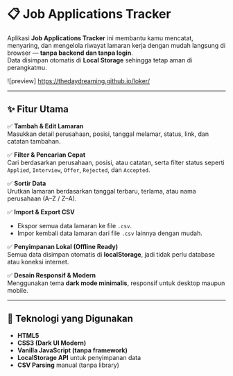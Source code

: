 # 📋 Job Applications Tracker

Aplikasi **Job Applications Tracker** ini membantu kamu mencatat, menyaring, dan mengelola riwayat lamaran kerja dengan mudah langsung di browser — **tanpa backend dan tanpa login**.  
Data disimpan otomatis di **Local Storage** sehingga tetap aman di perangkatmu.

![preview] https://thedaydreaming.github.io/loker/

---

## ✨ Fitur Utama

✅ **Tambah & Edit Lamaran**  
Masukkan detail perusahaan, posisi, tanggal melamar, status, link, dan catatan tambahan.

✅ **Filter & Pencarian Cepat**  
Cari berdasarkan perusahaan, posisi, atau catatan, serta filter status seperti `Applied`, `Interview`, `Offer`, `Rejected`, dan `Accepted`.

✅ **Sortir Data**  
Urutkan lamaran berdasarkan tanggal terbaru, terlama, atau nama perusahaan (A–Z / Z–A).

✅ **Import & Export CSV**  
- Ekspor semua data lamaran ke file `.csv`.  
- Impor kembali data lamaran dari file `.csv` lainnya dengan mudah.

✅ **Penyimpanan Lokal (Offline Ready)**  
Semua data disimpan otomatis di **localStorage**, jadi tidak perlu database atau koneksi internet.

✅ **Desain Responsif & Modern**  
Menggunakan tema **dark mode minimalis**, responsif untuk desktop maupun mobile.

---

## 🧱 Teknologi yang Digunakan

- **HTML5**
- **CSS3 (Dark UI Modern)**
- **Vanilla JavaScript (tanpa framework)**
- **LocalStorage API** untuk penyimpanan data
- **CSV Parsing** manual (tanpa library)

